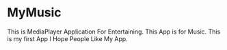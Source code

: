# MyMusic
This is MediaPlayer Application For Entertaining.
This App is for Music.
This is my first App
I Hope People Like My App.
